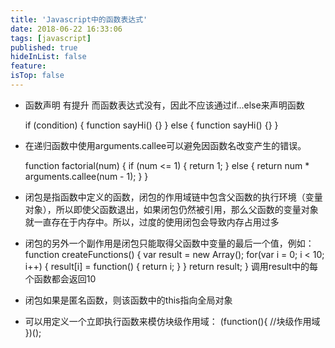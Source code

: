 ```yaml
---
title: 'Javascript中的函数表达式'
date: 2018-06-22 16:33:06
tags: [javascript]
published: true
hideInList: false
feature: 
isTop: false
---
```


*   函数声明 有提升 而函数表达式没有，因此不应该通过if...else来声明函数
    
     
    if (condition) {
        function sayHi() {}
    } else {
        function sayHi() {}
    }
        
    
*   在递归函数中使用arguments.callee可以避免因函数名改变产生的错误。
    

    function factorial(num) {
        if (num <= 1) {
            return 1;
        } else {
            return num * arguments.callee(num - 1);
        }
    }

    
*   闭包是指函数中定义的函数，闭包的作用域链中包含父函数的执行环境（变量对象），所以即使父函数退出，如果闭包仍然被引用，那么父函数的变量对象就一直存在于内存中。所以，过度的使用闭包会导致内存占用过多
*   闭包的另外一个副作用是闭包只能取得父函数中变量的最后一个值，例如：
    function createFunctions() {
        var result = new Array();
        for(var i = 0; i < 10; i++) {
            result\[i\] = function() {
                return i;
            }
        }
        return result;
    }
    调用result中的每个函数都会返回10
*   闭包如果是匿名函数，则该函数中的this指向全局对象
*   可以用定义一个立即执行函数来模仿块级作用域：
    (function(){
    //块级作用域                                   
    })();